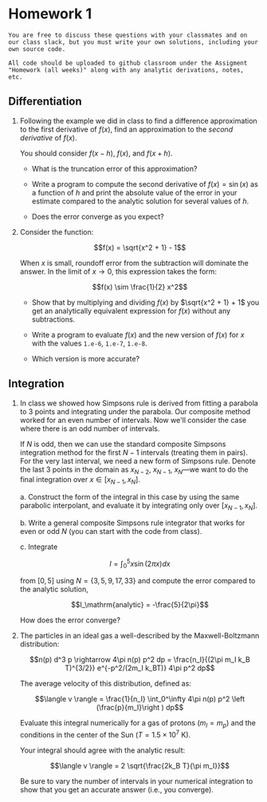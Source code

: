 # Homework 1

```{note}
You are free to discuss these questions with your classmates and on
our class slack, but you must write your own solutions, including your
own source code.

All code should be uploaded to github classroom under the Assigment
"Homework (all weeks)" along with any analytic derivations, notes, etc.
```

## Differentiation

1. Following the example we did in class to find a difference
   approximation to the first derivative of $f(x)$, find an
   approximation to the _second derivative_ of $f(x)$.

   You should consider $f(x-h)$, $f(x)$, and $f(x+h)$.

   * What is the truncation error of this approximation?

   * Write a program to compute the second derivative of $f(x) =
     \sin(x)$ as a function of $h$ and print the absolute value of the
     error in your estimate compared to the analytic solution for
     several values of $h$.

   * Does the error converge as you expect?

2. Consider the function:

   $$f(x) = \sqrt{x^2 + 1} - 1$$

   When $x$ is small, roundoff error from the subtraction will
   dominate the answer.  In the limit of $x \rightarrow 0$, this
   expression takes the form:

   $$f(x) \sim \frac{1}{2} x^2$$

   * Show that by multiplying and dividing $f(x)$ by $\sqrt{x^2 + 1} +
     1$ you get an analytically equivalent expression for $f(x)$
     without any subtractions.

   * Write a program to evaluate $f(x)$ and the new version of $f(x)$
     for $x$ with the values `1.e-6`, `1.e-7`, `1.e-8`.

   * Which version is more accurate?

## Integration

1. In class we showed how Simpsons rule is derived from fitting a
   parabola to 3 points and integrating under the parabola.  Our
   composite method worked for an even number of intervals.  Now we'll
   consider the case where there is an odd number of intervals.

   If $N$ is odd, then we can use the standard composite Simpsons
   integration method for the first $N-1$ intervals (treating them in
   pairs).  For the very last interval, we need a new form of Simpsons
   rule.  Denote the last 3 points in the domain as $x_{N-2}$,
   $x_{N-1}$, $x_N$&mdash;we want to do the final integration over $x
   \in [x_{N-1}, x_N]$.

   a. Construct the form of the integral in this case by using the
      same parabolic interpolant, and evaluate it by integrating only
      over $[x_{N-1}, x_N]$.

   b. Write a general composite Simpsons rule integrator that works for
      even or odd $N$ (you can start with the code from class).

   c. Integrate
        
      $$I = \int_0^5 x \sin(2\pi x) dx$$

      from $[0, 5]$ using $N = \{3, 5, 9, 17, 33\}$ and compute the error compared
      to the analytic solution,

      $$I_\mathrm{analytic} = -\frac{5}{2\pi}$$

      How does the error converge?

2. The particles in an ideal gas a well-described by the Maxwell-Boltzmann distribution:

   $$n(p) d^3 p \rightarrow 4\pi n(p) p^2 dp = \frac{n_I}{(2\pi m_I k_B T)^{3/2}} e^{-p^2/(2m_I k_BT)} 4\pi p^2 dp$$

   The average velocity of this distribution, defined as:

   $$\langle v \rangle = \frac{1}{n_I} \int_0^\infty 4\pi n(p) p^2 \left (\frac{p}{m_I}\right ) dp$$

   Evaluate this integral numerically for a gas of protons ($m_I = m_p)$ and the conditions
   in the center of the Sun ($T = 1.5\times 10^7~\mathrm{K}$).

   Your integral should agree with the analytic result:

   $$\langle v \rangle = 2 \sqrt{\frac{2k_B T}{\pi m_I}}$$

   Be sure to vary the number of intervals in your numerical
   integration to show that you get an accurate answer (i.e., you
   converge).
